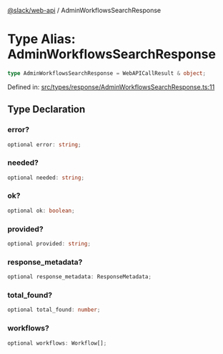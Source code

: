[@slack/web-api](../index.md) / AdminWorkflowsSearchResponse

# Type Alias: AdminWorkflowsSearchResponse

```ts
type AdminWorkflowsSearchResponse = WebAPICallResult & object;
```

Defined in: [src/types/response/AdminWorkflowsSearchResponse.ts:11](https://github.com/slackapi/node-slack-sdk/blob/main/packages/web-api/src/types/response/AdminWorkflowsSearchResponse.ts#L11)

## Type Declaration

### error?

```ts
optional error: string;
```

### needed?

```ts
optional needed: string;
```

### ok?

```ts
optional ok: boolean;
```

### provided?

```ts
optional provided: string;
```

### response\_metadata?

```ts
optional response_metadata: ResponseMetadata;
```

### total\_found?

```ts
optional total_found: number;
```

### workflows?

```ts
optional workflows: Workflow[];
```
